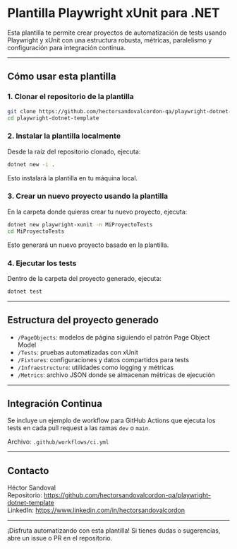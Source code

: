 # Plantilla Playwright xUnit para .NET

Esta plantilla te permite crear proyectos de automatización de tests usando Playwright y xUnit con una estructura robusta, métricas, paralelismo y configuración para integración continua.

---

## Cómo usar esta plantilla

### 1. Clonar el repositorio de la plantilla

```bash
git clone https://github.com/hectorsandovalcordon-qa/playwright-dotnet-template.git
cd playwright-dotnet-template
```

### 2. Instalar la plantilla localmente

Desde la raíz del repositorio clonado, ejecuta:

```bash
dotnet new -i .
```

Esto instalará la plantilla en tu máquina local.

### 3. Crear un nuevo proyecto usando la plantilla

En la carpeta donde quieras crear tu nuevo proyecto, ejecuta:

```bash
dotnet new playwright-xunit -n MiProyectoTests
cd MiProyectoTests
```

Esto generará un nuevo proyecto basado en la plantilla.

### 4. Ejecutar los tests

Dentro de la carpeta del proyecto generado, ejecuta:

```bash
dotnet test
```

---

## Estructura del proyecto generado

- `/PageObjects`: modelos de página siguiendo el patrón Page Object Model  
- `/Tests`: pruebas automatizadas con xUnit  
- `/Fixtures`: configuraciones y datos compartidos para tests  
- `/Infraestructure`: utilidades como logging y métricas  
- `/Metrics`: archivo JSON donde se almacenan métricas de ejecución  

---

## Integración Continua

Se incluye un ejemplo de workflow para GitHub Actions que ejecuta los tests en cada pull request a las ramas `dev` o `main`.

Archivo: `.github/workflows/ci.yml`

---

## Contacto

Héctor Sandoval  
Repositorio: https://github.com/hectorsandovalcordon-qa/playwright-dotnet-template  
LinkedIn: https://www.linkedin.com/in/hectorsandovalcordon  

---

¡Disfruta automatizando con esta plantilla! Si tienes dudas o sugerencias, abre un issue o PR en el repositorio.
